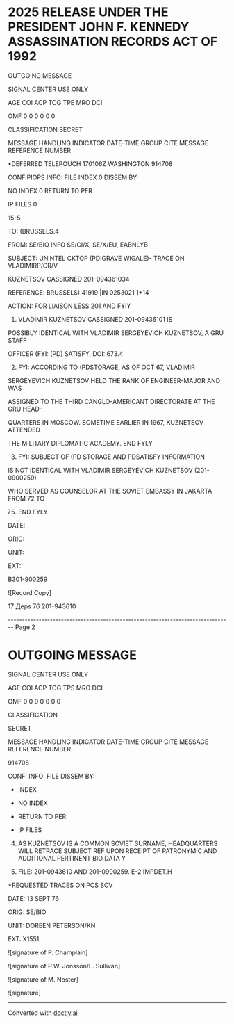 # 2025 RELEASE UNDER THE PRESIDENT JOHN F. KENNEDY ASSASSINATION RECORDS ACT OF 1992

OUTGOING MESSAGE

SIGNAL CENTER USE ONLY

AGE COI ACP TOG TPE MRO DCI

OMF 0 0 0 0 0 0

CLASSIFICATION
SECRET

MESSAGE HANDLING INDICATOR DATE-TIME GROUP CITE MESSAGE REFERENCE NUMBER

•DEFERRED TELEPOUCH 170106Z WASHINGTON 914708

CONFIPIOPS INFO: FILE INDEX 0 DISSEM BY:

NO INDEX 0 RETURN TO PER

IP FILES 0

15-5

TO: (BRUSSELS.4

FROM: SE/BIO INFO SE/CI/X, SE/X/EU, EABNLYB

SUBJECT: UNINTEL CKTOP (PDIGRAVE WIGALE)- TRACE ON VLADIMIRP/CR/V

KUZNETSOV CASSIGNED 201-094361034

REFERENCE: BRUSSELS) 41919 |IN 0253021 1*14

ACTION: FOR LIAISON LESS 201 AND FYIY

1. VLADIMIR KUZNETSOV CASSIGNED 201-09436101 IS

POSSIBLY IDENTICAL WITH VLADIMIR SERGEYEVICH KUZNETSOV, A GRU STAFF

OFFICER (FYI: (PD) SATISFY, DOI: 673.4

2. FYI: ACCORDING TO (PDSTORAGE, AS OF OCT 67, VLADIMIR

SERGEYEVICH KUZNETSOV HELD THE RANK OF ENGINEER-MAJOR AND WAS

ASSIGNED TO THE THIRD CANGLO-AMERICANT DIRECTORATE AT THE GRU HEAD-

QUARTERS IN MOSCOW. SOMETIME EARLIER IN 1967, KUZNETSOV ATTENDED

THE MILITARY DIPLOMATIC ACADEMY. END FYI.Y

3. FYI: SUBJECT OF (PD STORAGE AND PDSATISFY INFORMATION

IS NOT IDENTICAL WITH VLADIMIR SERGEYEVICH KUZNETSOV (201-0900259)

WHO SERVED AS COUNSELOR AT THE SOVIET EMBASSY IN JAKARTA FROM 72 TO

75. END FYI.Y

DATE:

ORIG:

UNIT:

EXT::

B301-900259

![Record Copy]

17 Деps 76
201-943610


-------------------------------------------------------------------------------- Page 2

# OUTGOING MESSAGE

SIGNAL CENTER USE ONLY

AGE COI ACP TOG TPS MRO DCI

OMF 0 0 0 0 0 0 0

CLASSIFICATION

SECRET

MESSAGE HANDLING INDICATOR DATE-TIME GROUP CITE MESSAGE REFERENCE NUMBER

914708

CONF: INFO: FILE DISSEM BY:

* INDEX
* NO INDEX
* RETURN TO PER

* IP FILES

4. AS KUZNETSOV IS A COMMON SOVIET SURNAME, HEADQUARTERS WILL
   RETRACE SUBJECT REF UPON RECEIPT OF PATRONYMIC AND ADDITIONAL
   PERTINENT BIO DATA Y

5. FILE: 201-0943610 AND 201-0900259. E-2 IMPDET.H

*REQUESTED TRACES ON PCS SOV

DATE: 13 SEPT 76

ORIG: SE/BIO

UNIT: DOREEN PETERSON/KN

EXT: X1551

![signature of P. Champlain]

![signature of P.W. Jonsson/L. Sullivan]

![signature of M. Noster]

![signature]


---
Converted with [doctly.ai](https://doctly.ai)